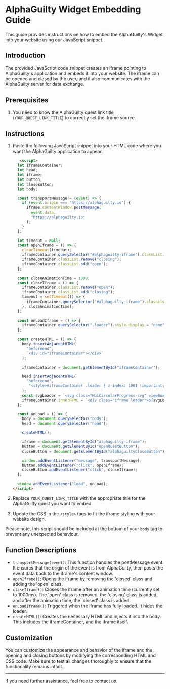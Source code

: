 # AlphaGuilty Widget Embedding Guide

This guide provides instructions on how to embed the AlphaGuilty's Widget into your website using our JavaScript snippet.

## Introduction

The provided JavaScript code snippet creates an iframe pointing to AlphaGuilty's application and embeds it into your website. 
The iframe can be opened and closed by the user, and it also communicates with the AlphaGuilty server for data exchange.

## Prerequisites

1. You need to know the AlphaGuilty quest link title (`YOUR_QUEST_LINK_TITLE`) to correctly set the iframe source.

## Instructions

1. Paste the following JavaScript snippet into your HTML code where you want the AlphaGuilty application to appear.

    ```html
       <script>
      let iframeContainer;
      let head;
      let iframe;
      let button;
      let closeButton;
      let body;

      const transportMessage = (event) => {
        if (event.origin === "https://alphaguilty.io") {
          iframe.contentWindow.postMessage(
            event.data,
            "https://alphaguilty.io"
          );
        }
      };

      let timeout = null;
      const openIframe = () => {
        clearTimeout(timeout);
        iframeContainer.querySelector("#alphaguilty-iframe").classList.remove("closed");
        iframeContainer.classList.remove("closing");
        iframeContainer.classList.add("open");
      };

      const closeAnimationTime = 1000;
      const closeIframe = () => {
        iframeContainer.classList.remove("open");
        iframeContainer.classList.add("closing");
        timeout = setTimeout(() => {
          iframeContainer.querySelector("#alphaguilty-iframe").classList.add("closed");
        }, closeAnimationTime);
      };
      
      const onLoadIframe = () => {
        iframeContainer.querySelector(".loader").style.display = "none";
      };

      const createHTML = () => {
        body.insertAdjacentHTML(
          "beforeend",
          `<div id="iframeContainer"></div>`
        );

        iframeContainer = document.getElementById("iframeContainer");

        head.insertAdjacentHTML(
          "beforeend",
           "<style>#iframeContainer .loader { z-index: 1001 !important; opacity: 1 !important; background: #101313 !important; display: flex; align-items: center; justify-content: center;}@keyframes MuiCircularProgress-keyframes-circular-rotate { 0% { transform: rotate(0); } 100% { transform: rotate(360deg); }}#iframeContainer .MuiCircularProgress-svg { display: block; width: 40px; height: 40px; animation: 1.4s linear infinite MuiCircularProgress-keyframes-circular-rotate;}#iframeContainer .MuiCircularProgress-circle { stroke: #87f696; stroke-dasharray: 80px, 200px; stroke-dashoffset: 0;}#iframeContainer { position: relative; z-index: 1000;}#iframeContainer .firstWrapper { position: fixed; right: 20px; bottom: 40px; border: 0.1px solid #87f696; border-radius: 30px; padding: 2px; transition: opacity 1s ease; opacity: 1;}#iframeContainer .secondWrapper { border: 0.2px solid #87f696; border-radius: 30px; padding: 2px;}#iframeContainer #openQuestButton { cursor: pointer; display: flex; align-items: center; justify-content: center; padding: 10px; background: #202020; border: 0.4px solid #87f696; border-radius: 60px; box-shadow: 0 1px 24px 0 rgba(95, 206, 110, 0.45); color: #fafafa; font-size: 14px; font-weight: 500; line-height: 16px;}#iframeContainer #alphaguilty-iframe.closed { width: 0; height: 0;}#iframeContainer.open .firstWrapper { display: none; opacity: 0;}#iframeContainer #openQuestButton .icon { margin-right: 5px;}#iframeContainer .iframe { width: 0; height: 0; position: fixed; border: none; bottom: 0; right: 0; z-index: 1000; opacity: 0; transition: opacity 1s ease;}#iframeContainer.open .iframe { width: 100vw; height: 100%; opacity: 1;}#iframeContainer #alphaguiltyCloseButton { display: none; opacity: 0; transition: opacity 1s ease;}#iframeContainer.open #alphaguiltyCloseButton { cursor: pointer; display: block; background: 0 0; border: none; outline: 0; padding: 0; width: 24px; height: 24px; position: fixed; bottom: calc(100% - 38px); right: 16px; z-index: 1001; opacity: 1;}@media screen and (min-width: 744px) { #iframeContainer.open .iframe { width: 360px; height: 70%; right: 37px; bottom: 42px; border-radius: 16px; border: 0.5px solid #87f696; } #iframeContainer.open #alphaguiltyCloseButton { bottom: calc(70% + 4px); right: 53px; }}@media screen and (min-width: 834px) { #iframeContainer.open .iframe { width: 550px; right: 47px; bottom: 32px; } #iframeContainer.open #alphaguiltyCloseButton { bottom: calc(70% - 6px); right: 63px; }}@media screen and (min-width: 1440px) { #iframeContainer.open .iframe { bottom: 60px; right: 60px; } #iframeContainer.open #alphaguiltyCloseButton { bottom: calc(70% + 22px); right: 76px; }}#iframeContainer.closing .firstWrapper { display: block; opacity: 1; transition: opacity 1s ease;}#iframeContainer.closing .iframe { width: 0; height: 0; opacity: 0; transition: opacity 1s ease;}#iframeContainer.closing #alphaguiltyCloseButton { display: none; opacity: 0; transition: opacity 1s ease;}@media screen and (min-width: 300px) { #iframeContainer.closing .iframe { width: 100%; height: 100%; right: 0; bottom: 0; border-radius: 16px; border: 0.5px solid #87f696; } #iframeContainer.closing #alphaguiltyCloseButton { bottom: calc(70% + 4px); right: 53px; }}@media screen and (min-width: 744px) { #iframeContainer.closing .iframe { width: 360px; height: 70%; right: 37px; bottom: 42px; border-radius: 16px; border: 0.5px solid #87f696; } #iframeContainer.closing #alphaguiltyCloseButton { bottom: calc(70% + 4px); right: 53px; }}@media screen and (min-width: 834px) { #iframeContainer.closing .iframe { width: 550px; right: 47px; bottom: 32px; } #iframeContainer.closing #alphaguiltyCloseButton { bottom: calc(70% - 6px); right: 63px; }}@media screen and (min-width: 1440px) { #iframeContainer.closing .iframe { bottom: 60px; right: 60px; } #iframeContainer.closing #alphaguiltyCloseButton { bottom: calc(70% + 22px); right: 76px; }}</style>"
        );
        const svgLoader = `<svg class="MuiCircularProgress-svg" viewBox="22 22 44 44"><circle class="MuiCircularProgress-circle MuiCircularProgress-circleIndeterminate" cx="44" cy="44" r="20.2" fill="none" stroke-width="3.6"></circle></svg>`;
        iframeContainer.innerHTML = `<div class="iframe loader">${svgLoader}</div><iframe title="Iframe" src="https://alphaguilty.io/iframe/${YOUR_QUEST_LINK_TITLE}" onload="onLoadIframe()" allow="scripts popups; clipboard-read; clipboard-write" id="alphaguilty-iframe" class="iframe"></iframe><button id="alphaguiltyCloseButton"><svg width="24px" height="24px" viewBox="0 0 24 24"><path d="M19.0596 4.91724L4.94087 19.0828" stroke="#FAFAFA" strokeWidth="1.5"/><path d="M19.083 19.0593L4.91748 4.94062" stroke="#FAFAFA" strokeWidth="1.5"/></svg></button><div class="firstWrapper"><div class="secondWrapper"><button id="openQuestButton"><svg width="26" height="26" viewBox="0 0 26 26" fill="none" xmlns="http://www.w3.org/2000/svg" class="icon"><path fill-rule="evenodd" clip-rule="evenodd" d="M12.5217 23.5703C18.6237 23.5703 23.5703 18.6237 23.5703 12.5217C23.5703 6.41977 18.6237 1.47315 12.5217 1.47315C6.41977 1.47315 1.47315 6.41977 1.47315 12.5217C1.47315 18.6237 6.41977 23.5703 12.5217 23.5703ZM12.5217 25.0435C19.4373 25.0435 25.0435 19.4373 25.0435 12.5217C25.0435 5.60617 19.4373 0 12.5217 0C5.60617 0 0 5.60617 0 12.5217C0 19.4373 5.60617 25.0435 12.5217 25.0435Z" fill="#87F696"/><path fill-rule="evenodd" clip-rule="evenodd" d="M12.5244 2.94531L13.1952 4.3087L18.3991 14.8858H20.3355L18.7987 15.6981L20.4472 19.0486H18.7818L17.477 16.3966L12.8763 18.8281L12.5266 19.0129L12.177 18.8281L7.57267 16.3947L6.26694 19.0486H4.60156L6.25097 15.6962L4.71775 14.8858H6.64964L11.8536 4.3087L12.5244 2.94531ZM8.23207 15.0545L12.5266 17.3242L16.8176 15.0563L12.5244 6.33024L8.23207 15.0545Z" fill="#87F696"/><path d="M13.3827 12.7183C13.3048 12.5902 13.1972 12.4919 13.0597 12.4232C12.9268 12.3546 12.7688 12.3203 12.5855 12.3203C12.2464 12.3203 11.9784 12.4301 11.7814 12.6497C11.5889 12.8693 11.4927 13.1644 11.4927 13.535C11.4927 13.9514 11.5958 14.2694 11.802 14.489C12.0127 14.704 12.3174 14.8115 12.7161 14.8115C13.188 14.8115 13.5248 14.5988 13.7264 14.1733H12.3724V13.2056H14.8879V14.5096C14.7825 14.7658 14.6267 15.006 14.4205 15.2302C14.2189 15.4543 13.9623 15.6396 13.6508 15.786C13.3392 15.9279 12.9841 15.9988 12.5855 15.9988C12.0998 15.9988 11.6691 15.8959 11.2934 15.69C10.9223 15.4795 10.6336 15.189 10.4274 14.8184C10.2258 14.4432 10.125 14.0154 10.125 13.535C10.125 13.0592 10.2258 12.636 10.4274 12.2654C10.6336 11.8902 10.9223 11.5997 11.2934 11.3938C11.6645 11.1834 12.0929 11.0781 12.5786 11.0781C13.188 11.0781 13.692 11.2245 14.0906 11.5173C14.4893 11.8102 14.7367 12.2105 14.8329 12.7183H13.3827Z" fill="#87F696"/></svg>Awesome Quest</button></div></div>`;
      };

      const onLoad = () => {
        body = document.querySelector("body");
        head = document.querySelector("head");

        createHTML();

        iframe = document.getElementById("alphaguilty-iframe");
        button = document.getElementById("openQuestButton");
        closeButton = document.getElementById("alphaguiltyCloseButton");

        window.addEventListener("message", transportMessage);
        button.addEventListener("click", openIframe);
        closeButton.addEventListener("click", closeIframe);
      };

      window.addEventListener("load", onLoad);
    </script>

    ```

2. Replace `YOUR_QUEST_LINK_TITLE` with the appropriate title for the AlphaGuilty quest you want to embed.

3. Update the CSS in the `<style>` tags to fit the iframe styling with your website design.

Please note, this script should be included at the bottom of your `body` tag to prevent any unexpected behaviour.

## Function Descriptions

* `transportMessage(event)`: This function handles the postMessage event. It ensures that the origin of the event is from AlphaGuilty, then posts the event data back to the iframe's content window.
* `openIframe()`: Opens the iframe by removing the 'closed' class and adding the 'open' class.
* `closeIframe()`: Closes the iframe after an animation time (currently set to 1000ms). The 'open' class is removed, the 'closing' class is added, and after the animation time, the 'closed' class is added.
* `onLoadIframe()`: Triggered when the iframe has fully loaded. It hides the loader.
* `createHTML()`: Creates the necessary HTML and injects it into the body. This includes the iframeContainer, and the iframe itself.

## Customization

You can customize the appearance and behavior of the iframe and the opening and closing buttons by modifying the corresponding HTML and CSS code. 
Make sure to test all changes thoroughly to ensure that the functionality remains intact.

---

If you need further assistance, feel free to contact us.